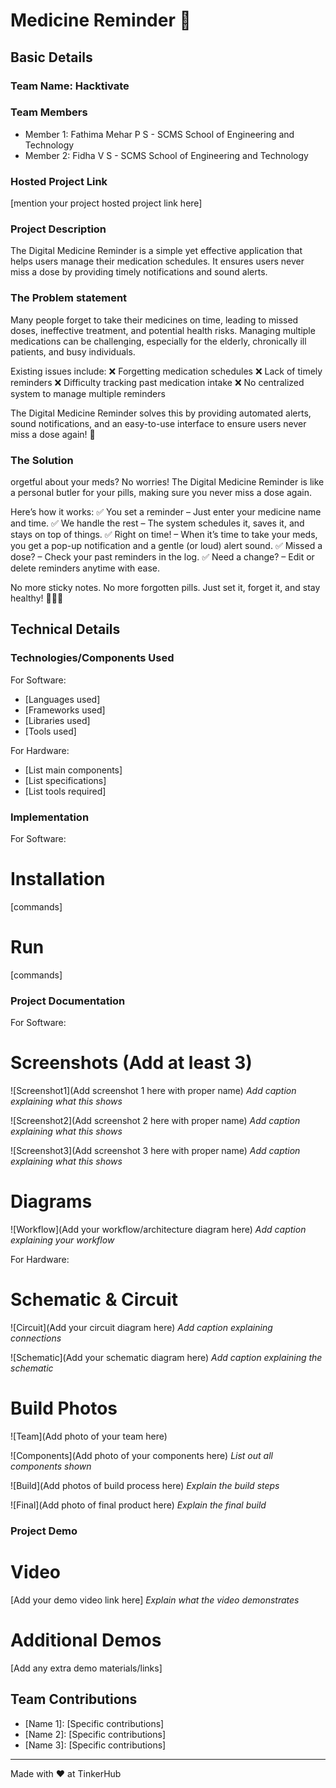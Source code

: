 # Medicine Reminder 🎯


## Basic Details
### Team Name: Hacktivate


### Team Members
- Member 1: Fathima Mehar P S - SCMS School of Engineering and Technology
- Member 2: Fidha V S - SCMS School of Engineering and Technology


### Hosted Project Link
[mention your project hosted project link here]

### Project Description
The Digital Medicine Reminder is a simple yet effective application that helps users manage their medication schedules. It ensures users never miss a dose by providing timely notifications and sound alerts.

### The Problem statement
Many people forget to take their medicines on time, leading to missed doses, ineffective treatment, and potential health risks. Managing multiple medications can be challenging, especially for the elderly, chronically ill patients, and busy individuals.

Existing issues include:
❌ Forgetting medication schedules
❌ Lack of timely reminders
❌ Difficulty tracking past medication intake
❌ No centralized system to manage multiple reminders

The Digital Medicine Reminder solves this by providing automated alerts, sound notifications, and an easy-to-use interface to ensure users never miss a dose again! 🚀

### The Solution
orgetful about your meds? No worries! The Digital Medicine Reminder is like a personal butler for your pills, making sure you never miss a dose again.

Here’s how it works:
✅ You set a reminder – Just enter your medicine name and time.
✅ We handle the rest – The system schedules it, saves it, and stays on top of things.
✅ Right on time! – When it’s time to take your meds, you get a pop-up notification and a gentle (or loud) alert sound.
✅ Missed a dose? – Check your past reminders in the log.
✅ Need a change? – Edit or delete reminders anytime with ease.

No more sticky notes. No more forgotten pills. Just set it, forget it, and stay healthy! 💊🔔😊

## Technical Details
### Technologies/Components Used
For Software:
- [Languages used]
- [Frameworks used]
- [Libraries used]
- [Tools used]

For Hardware:
- [List main components]
- [List specifications]
- [List tools required]

### Implementation
For Software:
# Installation
[commands]

# Run
[commands]

### Project Documentation
For Software:

# Screenshots (Add at least 3)
![Screenshot1](Add screenshot 1 here with proper name)
*Add caption explaining what this shows*

![Screenshot2](Add screenshot 2 here with proper name)
*Add caption explaining what this shows*

![Screenshot3](Add screenshot 3 here with proper name)
*Add caption explaining what this shows*

# Diagrams
![Workflow](Add your workflow/architecture diagram here)
*Add caption explaining your workflow*

For Hardware:

# Schematic & Circuit
![Circuit](Add your circuit diagram here)
*Add caption explaining connections*

![Schematic](Add your schematic diagram here)
*Add caption explaining the schematic*

# Build Photos
![Team](Add photo of your team here)


![Components](Add photo of your components here)
*List out all components shown*

![Build](Add photos of build process here)
*Explain the build steps*

![Final](Add photo of final product here)
*Explain the final build*

### Project Demo
# Video
[Add your demo video link here]
*Explain what the video demonstrates*

# Additional Demos
[Add any extra demo materials/links]

## Team Contributions
- [Name 1]: [Specific contributions]
- [Name 2]: [Specific contributions]
- [Name 3]: [Specific contributions]

---
Made with ❤️ at TinkerHub
